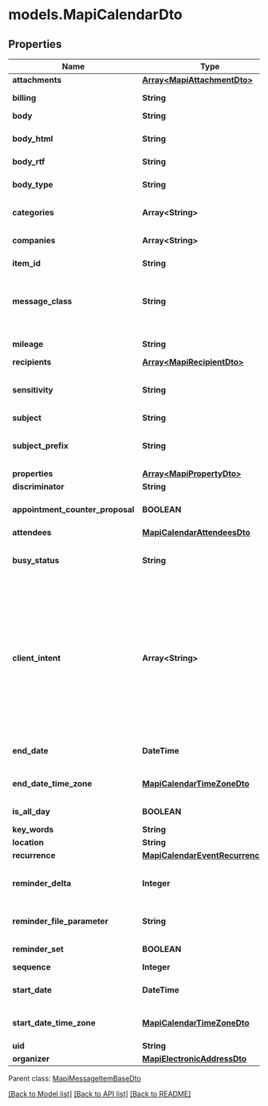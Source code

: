 # models.MapiCalendarDto
## Properties
Name | Type | Description | Notes
------------ | ------------- | ------------- | -------------
**attachments** | [**Array&lt;MapiAttachmentDto&gt;**](MapiAttachmentDto.md) | Message item attachments.              | [optional] 
**billing** | **String** | Billing information associated with an item.              | [optional] 
**body** | **String** | Message text.              | [optional] 
**body_html** | **String** | Gets the BodyRtf of the message converted to HTML, if present, otherwise an empty string.              | [optional] 
**body_rtf** | **String** | RTF formatted message text.              | [optional] 
**body_type** | **String** | The content type of message body. Enum, available values: PlainText, Html, Rtf | 
**categories** | **Array&lt;String&gt;** | Contains keywords or categories for the message object.              | [optional] 
**companies** | **Array&lt;String&gt;** | Contains the names of the companies that are associated with an item.              | [optional] 
**item_id** | **String** | The item id, uses with a server.              | [optional] 
**message_class** | **String** | Case-sensitive string that identifies the sender-defined message class, such as IPM.Note. The message class specifies the type, purpose, or content of the message.              | [optional] 
**mileage** | **String** | Contains the mileage information that is associated with an item.              | [optional] 
**recipients** | [**Array&lt;MapiRecipientDto&gt;**](MapiRecipientDto.md) | Recipients of the message.              | [optional] 
**sensitivity** | **String** | Contains values that indicate the message sensitivity. Enum, available values: None, Personal, Private, CompanyConfidential | 
**subject** | **String** | Subject of the message.              | [optional] 
**subject_prefix** | **String** | Subject prefix that typically indicates some action on a message, such as \&quot;FW: \&quot; for forwarding.              | [optional] 
**properties** | [**Array&lt;MapiPropertyDto&gt;**](MapiPropertyDto.md) | List of MAPI properties              | [optional] 
**discriminator** | **String** |  | 
**appointment_counter_proposal** | **BOOLEAN** | Value indicating whether a Meeting Response object is a counter proposal.              | 
**attendees** | [**MapiCalendarAttendeesDto**](MapiCalendarAttendeesDto.md) | Attendees              | [optional] 
**busy_status** | **String** | Enumerates the mapi calendar possible busy status Enum, available values: Free, Tentative, Busy, OutOfOffice | 
**client_intent** | **Array&lt;String&gt;** | Actions the user has taken on this Meeting object.              Items: Enumerates the actions the user can taken on the Meeting object Enum, available values: Manager, Delegate, DeletedWithNoResponse, DeletedExceptionWithNoResponse, RespondedTentative, RespondedAccept, RespondedDecline, ModifiedStartTime, ModifiedEndTime, ModifiedLocation, RespondedExceptionDecline, Canceled, ExceptionCanceled | [optional] 
**end_date** | **DateTime** | End date and time of the event. If the date is not set, default value for DateTime is returned.              | 
**end_date_time_zone** | [**MapiCalendarTimeZoneDto**](MapiCalendarTimeZoneDto.md) | Time zone information that indicates the time zone of the EndDate property.              | [optional] 
**is_all_day** | **BOOLEAN** | Value indicating whether the event is an all-day event.              | 
**key_words** | **String** | Categories of the calendar object.              | [optional] 
**location** | **String** | Location of the event.              | [optional] 
**recurrence** | [**MapiCalendarEventRecurrenceDto**](MapiCalendarEventRecurrenceDto.md) | Recurrence properties.              | [optional] 
**reminder_delta** | **Integer** | Interval, in minutes, between the time at which the reminder first becomes overdue and the start time of the Calendar object.              | 
**reminder_file_parameter** | **String** | Full path of the sound that a client SHOULD play when the reminder becomes overdue.              | [optional] 
**reminder_set** | **BOOLEAN** | Value indicating whether a reminder is set on the object.              | 
**sequence** | **Integer** | Sequence number.              | 
**start_date** | **DateTime** | Start date and time of the event. If the date is not set, default value for DateTime is returned.              | 
**start_date_time_zone** | [**MapiCalendarTimeZoneDto**](MapiCalendarTimeZoneDto.md) | Time zone information that indicates the time zone of the StartDate property.              | [optional] 
**uid** | **String** | Unique identifier.              | [optional] 
**organizer** | [**MapiElectronicAddressDto**](MapiElectronicAddressDto.md) | Organizer              | [optional] 

 Parent class: [MapiMessageItemBaseDto](MapiMessageItemBaseDto.md)

[[Back to Model list]](README.md#documentation-for-models) [[Back to API list]](README.md#documentation-for-api-endpoints) [[Back to README]](README.md)


